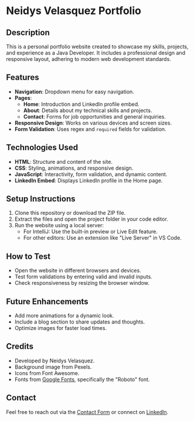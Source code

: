 
# Neidys Velasquez Portfolio

## Description
This is a personal portfolio website created to showcase my skills, projects, and experience as a Java Developer. It includes a professional design and responsive layout, adhering to modern web development standards.

## Features
- **Navigation**: Dropdown menu for easy navigation.
- **Pages**:
  - **Home**: Introduction and LinkedIn profile embed.
  - **About**: Details about my technical skills and projects.
  - **Contact**: Forms for job opportunities and general inquiries.
- **Responsive Design**: Works on various devices and screen sizes.
- **Form Validation**: Uses regex and `required` fields for validation.

## Technologies Used
- **HTML**: Structure and content of the site.
- **CSS**: Styling, animations, and responsive design.
- **JavaScript**: Interactivity, form validation, and dynamic content.
- **LinkedIn Embed**: Displays LinkedIn profile in the Home page.

## Setup Instructions
1. Clone this repository or download the ZIP file.
2. Extract the files and open the project folder in your code editor.
3. Run the website using a local server:
   - For IntelliJ: Use the built-in preview or Live Edit feature.
   - For other editors: Use an extension like "Live Server" in VS Code.

## How to Test
- Open the website in different browsers and devices.
- Test form validations by entering valid and invalid inputs.
- Check responsiveness by resizing the browser window.

## Future Enhancements
- Add more animations for a dynamic look.
- Include a blog section to share updates and thoughts.
- Optimize images for faster load times.

## Credits
- Developed by Neidys Velasquez.
- Background image from Pexels.
- Icons from Font Awesome.
- Fonts from [Google Fonts](https://fonts.google.com/), specifically the "Roboto" font.

## Contact
Feel free to reach out via the [Contact Form](contact.html) or connect on [LinkedIn](https://www.linkedin.com/in/velasquezneidys/).
